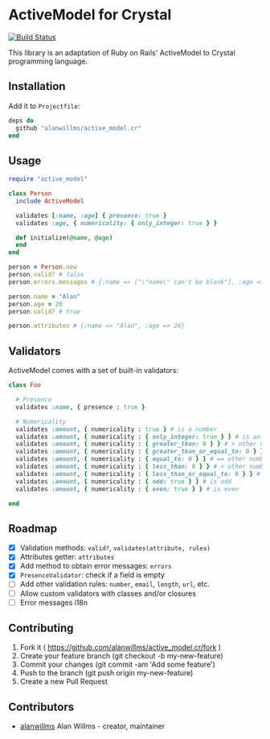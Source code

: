 # ActiveModel for Crystal

[![Build Status](https://travis-ci.org/alanwillms/active_model.cr.svg)](https://travis-ci.org/alanwillms/active_model.cr)

This library is an adaptation of Ruby on Rails' ActiveModel to Crystal
programming language.

## Installation

Add it to `Projectfile`:

```ruby
deps do
  github "alanwillms/active_model.cr"
end
```

## Usage

```ruby
require "active_model"

class Person
  include ActiveModel

  validates [:name, :age] { presence: true }
  validates :age, { numericality: { only_integer: true } }

  def initialize(@name, @age)
  end
end

person = Person.new
person.valid? # false
person.errors.messages # {:name => ["\"name\" can't be blank"], :age => ["\"age\" can't be blank"]}

person.name = "Alan"
person.age = 26
person.valid? # true

person.attributes # {:name => "Alan", :age => 26}
```

## Validators

ActiveModel comes with a set of built-in validators:

```ruby
class Foo

  # Presence
  validates :name, { presence : true }

  # Numericality
  validates :amount, { numericality : true } # is a number
  validates :amount, { numericality : { only_integer: true } } # is an integer
  validates :amount, { numericality : { greater_than: 0 } } # > other number
  validates :amount, { numericality : { greater_than_or_equal_to: 0 } } # >= other number
  validates :amount, { numericality : { equal_to: 0 } } # == other number
  validates :amount, { numericality : { less_than: 0 } } # < other number
  validates :amount, { numericality : { less_than_or_equal_to: 0 } } # <= other number
  validates :amount, { numericality : { odd: true } } # is odd
  validates :amount, { numericality : { even: true } } # is even

end
```

## Roadmap

* [x] Validation methods: `valid?`, `validates(attribute, rules)`
* [x] Attributes getter: `attributes`
* [x] Add method to obtain error messages: `errors`
* [x] `PresenceValidator`: check if a field is empty
* [ ] Add other validation rules: `number`, `email`, `length`, `url`, etc.
* [ ] Allow custom validators with classes and/or closures
* [ ] Error messages i18n

## Contributing

1. Fork it ( https://github.com/alanwillms/active_model.cr/fork )
2. Create your feature branch (git checkout -b my-new-feature)
3. Commit your changes (git commit -am 'Add some feature')
4. Push to the branch (git push origin my-new-feature)
5. Create a new Pull Request

## Contributors

- [alanwillms](https://github.com/alanwillms) Alan Willms - creator, maintainer
